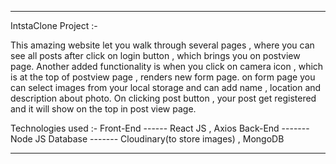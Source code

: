******************************************
IntstaClone Project :-

This amazing website let you walk through several pages , where you can see all posts after click on login button , which brings you on postview page. Another added functionality is when you click on camera icon , which is at the top of postview page , renders new form page. on form page you can select images from your local storage and can add name , location and description about photo. On clicking post button , your post get registered and it will show on the top in post view page.

Technologies used :-
Front-End ------ React JS , Axios
Back-End ------- Node JS
Database ------- Cloudinary(to store images) , MongoDB

*********************************************